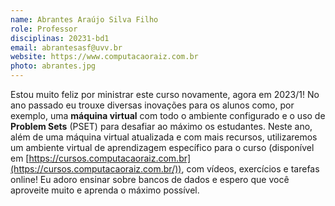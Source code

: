 ```yaml
---
name: Abrantes Araújo Silva Filho
role: Professor
disciplinas: 20231-bd1
email: abrantesasf@uvv.br
website: https://www.computacaoraiz.com.br
photo: abrantes.jpg
---
```


Estou muito feliz por ministrar este curso novamente, agora em 2023/1! No ano
passado eu trouxe diversas inovações para os alunos como, por exemplo, uma
**máquina virtual** com todo o ambiente configurado e o uso de **Problem Sets**
(PSET) para desafiar ao máximo os estudantes. Neste ano, além de uma máquina
virtual atualizada e com mais recursos, utilizaremos um ambiente virtual de
aprendizagem específico para o curso (disponível em
[https://cursos.computacaoraiz.com.br](https://cursos.computacaoraiz.com.br/)),
com vídeos, exercícios e tarefas online! Eu adoro ensinar sobre bancos de
dados e espero que você aproveite muito e aprenda o máximo possível.

